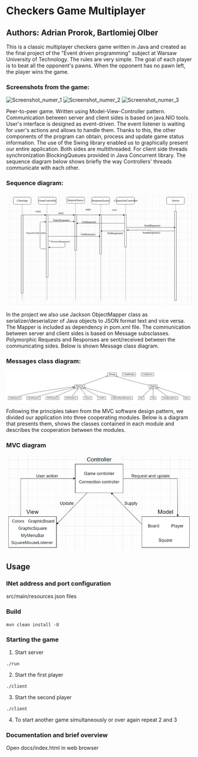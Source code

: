 # Checkers Game Multiplayer
## Authors: Adrian Prorok, Bartlomiej Olber

This is a classic multiplayer checkers game written in Java and created as the final project of the "Event driven programming" subject 
at Warsaw University of Technology. The rules are very simple. The goal of each player is to beat all the opponent's pawns. 
When the opponent has no pawn left, the player wins the game.

### Screenshots from the game:
![Screenshot_numer_1](https://github.com/BartlomiejOlber/PROZ/blob/master/docs/doc-files/Screenshot_numer_1.PNG)
![Screenshot_numer_2](https://github.com/BartlomiejOlber/PROZ/blob/master/docs/doc-files/Screenshot_numer_2.PNG)
![Screenshot_numer_3](https://github.com/BartlomiejOlber/PROZ/blob/master/docs/doc-files/Screenshot_numer_3.PNG)

Peer-to-peer game. Written using Model-View-Controller pattern. Communication between server and client sides is based on java.NIO
	tools. User's interface is designed as event-driven.
      The event listener is waiting for user's actions and allows to handle them. Thanks to this, the other components of the program can obtain, 
        process and update game status information.
       The use of the Swing library enabled us to graphically present our entire application.
	Both sides are multithreaded. For client side threads synchronization BlockingQueues provided in Java Concurrent library. 
	The sequence diagram below shows briefly the way Controllers'
        threads communicate with each other.
        
### Sequence diagram:        
![Sequence Diagram](https://github.com/BartlomiejOlber/PROZ/blob/master/docs/doc-files/sequence_diagram.png)  
   	   
In the project we also use Jackson ObjectMapper class as serializer/deserializer of Java objects to JSON format text and vice versa.
	The Mapper is included as dependency in pom.xml file.
	The communication between server and client sides is based on Message subsclasses. Polymorphic Requests and Responses are sent/received between the communicating sides. Below is shown Message class diagram. 
	
### Messages class diagram:	
![Messages class diagram](https://github.com/BartlomiejOlber/PROZ/blob/master/docs/doc-files/edu.proz.checkers.infrastructure.png)
	 

Following the principles taken from the MVC software design pattern, we divided our application into three cooperating modules.
        Below is a diagram that presents them, shows the classes contained in each module and describes the cooperation between the modules.
        
### MVC diagram        
![MVC Diagram](https://github.com/BartlomiejOlber/PROZ/blob/master/docs/doc-files/MVC_diagram.PNG)

## Usage 
### INet address and port configuration
  src/main/resources json files
### Build
 ```
mvn clean install -U
 ```
### Starting the game

1. Start server
```
./run
```
2. Start the first player
```
./client
```
3. Start the second player
```
./client
```
4. To start another game simultaneously or over again repeat 2 and 3

### Documentation and brief overview 
Open docs/index.html in web browser
	


